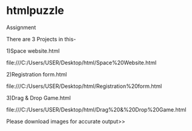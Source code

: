 # htmlpuzzle
Assignment

There are 3 Projects in this-

1)Space website.html

file:///C:/Users/USER/Desktop/html/Space%20Website.html

2)Registration form.html

file:///C:/Users/USER/Desktop/html/Registration%20form.html


3)Drag & Drop Game.html

file:///C:/Users/USER/Desktop/html/Drag%20&%20Drop%20Game.html

Please download images for accurate output>> 
